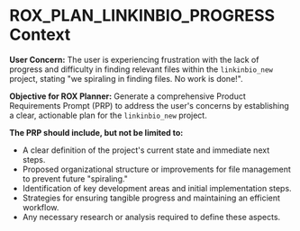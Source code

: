 # ROX_PLAN_LINKINBIO_PROGRESS Context

**User Concern:** The user is experiencing frustration with the lack of progress and difficulty in finding relevant files within the `linkinbio_new` project, stating "we spiraling in finding files. No work is done!".

**Objective for ROX Planner:** Generate a comprehensive Product Requirements Prompt (PRP) to address the user's concerns by establishing a clear, actionable plan for the `linkinbio_new` project.

**The PRP should include, but not be limited to:**
- A clear definition of the project's current state and immediate next steps.
- Proposed organizational structure or improvements for file management to prevent future "spiraling."
- Identification of key development areas and initial implementation steps.
- Strategies for ensuring tangible progress and maintaining an efficient workflow.
- Any necessary research or analysis required to define these aspects.